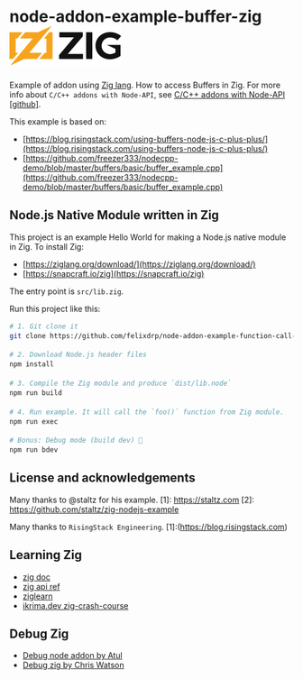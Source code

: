 # node-addon-example-buffer-zig <img alt="Zig Logo" src="https://raw.githubusercontent.com/ziglang/logo/master/zig-logo-dark.svg" width="200">

Example of addon using [Zig lang](https://ziglang.org/). How to access Buffers in Zig. For more info about `C/C++ addons with Node-API`, see [C/C++ addons with Node-API](https://nodejs.org/api/n-api.html) [[github]](https://github.com/nodejs/node/blob/main/doc/api/n-api.md).

This example is based on:<br>
 - [https://blog.risingstack.com/using-buffers-node-js-c-plus-plus/](https://blog.risingstack.com/using-buffers-node-js-c-plus-plus/)
 - [https://github.com/freezer333/nodecpp-demo/blob/master/buffers/basic/buffer_example.cpp](https://github.com/freezer333/nodecpp-demo/blob/master/buffers/basic/buffer_example.cpp)

## Node.js Native Module written in Zig

This project is an example Hello World for making a Node.js native module in Zig. To install Zig:

- [https://ziglang.org/download/](https://ziglang.org/download/)
- [https://snapcraft.io/zig](https://snapcraft.io/zig)

The entry point is `src/lib.zig`.

Run this project like this:
```bash
# 1. Git clone it
git clone https://github.com/felixdrp/node-addon-example-function-call-zig.git

# 2. Download Node.js header files
npm install

# 3. Compile the Zig module and produce `dist/lib.node`
npm run build

# 4. Run example. It will call the `foo()` function from Zig module.
npm run exec

# Bonus: Debug mode (build dev) 🐛
npm run bdev
```

## License and acknowledgements

Many thanks to @staltz for his example.
[1]: https://staltz.com
[2]: https://github.com/staltz/zig-nodejs-example

Many thanks to `RisingStack Engineering`. [1]:(https://blog.risingstack.com)

## Learning Zig

 - [zig doc](https://ziglang.org/documentation/master/)
 - [zig api ref](https://ziglang.org/documentation/master/std/#A;std)
 - [ziglearn](https://ziglearn.org)
 - [ikrima.dev zig-crash-course](https://ikrima.dev/dev-notes/zig/zig-crash-course/)

## Debug Zig

- [Debug node addon by Atul](https://medium.com/@a7ul/debugging-nodejs-c-addons-using-vs-code-27e9940fc3ad)
- [Debug zig by Chris Watson](https://dev.to/watzon/debugging-zig-with-vs-code-44ca)
